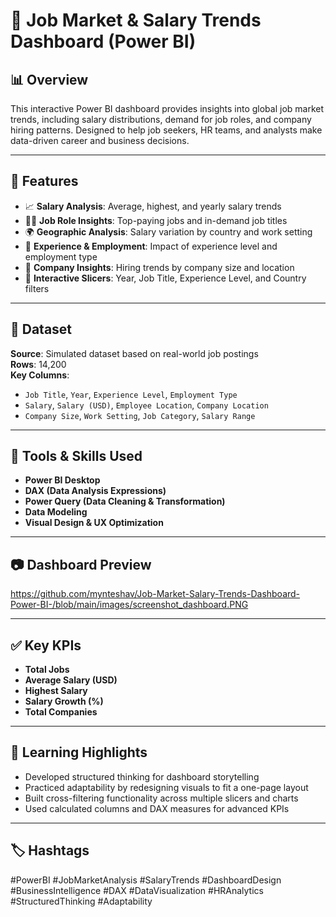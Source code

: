 # 💼 Job Market & Salary Trends Dashboard (Power BI)

## 📊 Overview
This interactive Power BI dashboard provides insights into global job market trends, including salary distributions, demand for job roles, and company hiring patterns. Designed to help job seekers, HR teams, and analysts make data-driven career and business decisions.

---

## 🚀 Features

- 📈 **Salary Analysis**: Average, highest, and yearly salary trends
- 👨‍💻 **Job Role Insights**: Top-paying jobs and in-demand job titles
- 🌍 **Geographic Analysis**: Salary variation by country and work setting
- 🧠 **Experience & Employment**: Impact of experience level and employment type
- 🏢 **Company Insights**: Hiring trends by company size and location
- 🔎 **Interactive Slicers**: Year, Job Title, Experience Level, and Country filters

---

## 📁 Dataset
**Source**: Simulated dataset based on real-world job postings  
**Rows**: 14,200  
**Key Columns**:
- `Job Title`, `Year`, `Experience Level`, `Employment Type`
- `Salary`, `Salary (USD)`, `Employee Location`, `Company Location`
- `Company Size`, `Work Setting`, `Job Category`, `Salary Range`

---

## 🔧 Tools & Skills Used
- **Power BI Desktop**
- **DAX (Data Analysis Expressions)**
- **Power Query (Data Cleaning & Transformation)**
- **Data Modeling**
- **Visual Design & UX Optimization**

---

## 📷 Dashboard Preview

https://github.com/mynteshav/Job-Market-Salary-Trends-Dashboard-Power-BI-/blob/main/images/screenshot_dashboard.PNG

---

## ✅ Key KPIs
- **Total Jobs**
- **Average Salary (USD)**
- **Highest Salary**
- **Salary Growth (%)**
- **Total Companies**

---

## 🧠 Learning Highlights
- Developed structured thinking for dashboard storytelling  
- Practiced adaptability by redesigning visuals to fit a one-page layout  
- Built cross-filtering functionality across multiple slicers and charts  
- Used calculated columns and DAX measures for advanced KPIs

---

## 🏷️ Hashtags
#PowerBI #JobMarketAnalysis #SalaryTrends #DashboardDesign #BusinessIntelligence #DAX #DataVisualization #HRAnalytics #StructuredThinking #Adaptability
